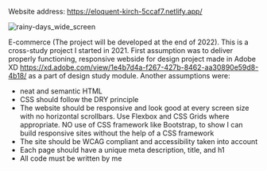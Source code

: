Website address: https://eloquent-kirch-5ccaf7.netlify.app/

![rainy-days_wide_screen](https://user-images.githubusercontent.com/55709542/224489555-88a6fee7-0a9d-4d48-9c28-689c2e209ba0.jpg)


E-commerce (The project will be developed at the end of 2022). 
This is a cross-study project I started in 2021. First assumption was to deliver properly functioning, responsive webside for design project 
made in Adobe XD https://xd.adobe.com/view/1e4b7d4a-f267-427b-8462-aa30890e59d8-4b18/ as a part of design study module.
Another assumptions were:
- neat and semantic HTML
- CSS should follow the DRY principle
- The website should be responsive and look good at every screen size with no horizontal scrollbars. Use Flexbox and CSS Grids where appropriate. NO use of CSS framework like Bootstrap, to show I can build responsive sites without the help of a CSS framework
- The site should be WCAG compliant and accessibility taken into account
- Each page should have a unique meta description, title, and h1
- All code must be written by me
